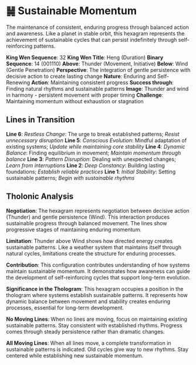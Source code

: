 # ䷟ Sustainable Momentum

The maintenance of consistent, enduring progress through balanced action and awareness. Like a planet in stable orbit, this hexagram represents the achievement of sustainable cycles that can persist indefinitely through self-reinforcing patterns.


**King Wen Sequence**: 32
**King Wen Title**: Heng (Duration)
**Binary Sequence**: 14 (001110)
**Above**: Thunder (Movement, Initiative)
**Below**: Wind (Gentle Penetration)
**Perspective**: The integration of gentle persistence with decisive action to create lasting change
**Nature**: Enduring and Self-Renewing
**Action**: Maintaining consistent progress
**Success through**: Finding natural rhythms and sustainable patterns
**Image**: Thunder and wind in harmony - persistent movement with proper timing
**Challenge**: Maintaining momentum without exhaustion or stagnation

## Lines in Transition
**Line 6**: *Restless Change*: The urge to break established patterns; *Resist unnecessary disruption*
**Line 5**: *Conscious Evolution*: Mindful adaptation of existing systems; *Update while maintaining core stability*
**Line 4**: *Dynamic Balance*: Finding equilibrium in movement; *Maintain momentum through balance*
**Line 3**: *Pattern Disruption*: Dealing with unexpected changes; *Learn from interruptions*
**Line 2**: *Deep Constancy*: Building lasting foundations; *Establish reliable practices*
**Line 1**: *Initial Stability*: Setting sustainable patterns; *Begin with sustainable rhythms*

## Tholonic Analysis
**Negotiation**: The hexagram represents negotiation between decisive action (Thunder) and gentle persistence (Wind). This interaction produces sustainable progress through balanced movement. The lines show progressive stages of maintaining enduring momentum.

**Limitation**: Thunder above Wind shows how directed energy creates sustainable patterns. Like a weather system that maintains itself through natural cycles, limitations create the structure for enduring processes.

**Contribution**: This configuration contributes understanding of how systems maintain sustainable momentum. It demonstrates how awareness can guide the development of self-reinforcing cycles that support long-term evolution.

**Significance in the Thologram**: This hexagram occupies a position in the thologram where systems establish sustainable patterns. It represents how dynamic balance between movement and stability creates enduring processes, essential for long-term development.

**No Moving Lines**: When no lines are moving, focus on maintaining existing sustainable patterns. Stay consistent with established rhythms. Progress comes through steady persistence rather than dramatic changes.

**All Moving Lines**: When all lines move, a complete transformation in sustainable patterns is indicated. Old cycles give way to new rhythms. Stay centered while establishing new sustainable momentum.
